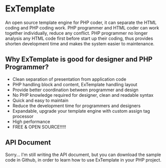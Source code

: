 # ExTemplate
An open source template engine for PHP coder, it can separate the HTML coding and PHP coding work. PHP programmer and HTML coder can work together individually, reduce any conflict. PHP programmer no longer analysis any HTML code first before start up their coding, thus provides shorten development time and makes the system easier to maintenance.
## Why ExTemplate is good for designer and PHP Programmer?
- Clean separation of presentation from application code
- PHP handling block and content, ExTemplate handling layout
- Provide better coordination between programmer and design
- No PHP knowledge required for designer, clean and readable syntax
- Quick and easy to maintain
- Reduce the development time for programmers and designers
- Expandable, upgrade your template engine with custom assign tag processor
- High performance
- FREE & OPEN SOURCE!!!!!
## API Document
Sorry... I'm still writing the API document, but you can download the sample code in Github, in order to learn how to use ExTemplate in your PHP project. 
